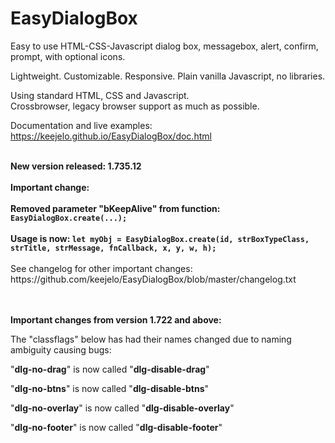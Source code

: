 # EasyDialogBox

Easy to use HTML-CSS-Javascript dialog box, messagebox, alert, confirm, prompt, with optional icons.

Lightweight. Customizable. Responsive. Plain vanilla Javascript, no libraries.

Using standard HTML, CSS and Javascript.  
Crossbrowser, legacy browser support as much as possible.

Documentation and live examples: https://keejelo.github.io/EasyDialogBox/doc.html

<br />
<b>New version released: 1.735.12</b>
<br /><br />
<b>Important change:</b>
<br /><br />
<b>Removed parameter "bKeepAlive" from function: <code>EasyDialogBox.create(...);</code></b>
<br/ ><br />
<b>Usage is now: <code>let myObj = EasyDialogBox.create(id, strBoxTypeClass, strTitle, strMessage, fnCallback, x, y, w, h);</code></b>
<br/ ><br />
See changelog for other important changes: https://github.com/keejelo/EasyDialogBox/blob/master/changelog.txt
<br />
<br />
<br />

<b>Important changes from version 1.722 and above:</b>

The "classflags" below has had their names changed due to naming ambiguity causing bugs:

"<b>dlg-no-drag</b>" is now called "<b>dlg-disable-drag</b>"

"<b>dlg-no-btns</b>" is now called "<b>dlg-disable-btns</b>"

"<b>dlg-no-overlay</b>" is now called "<b>dlg-disable-overlay</b>"

"<b>dlg-no-footer</b>" is now called "<b>dlg-disable-footer</b>"

